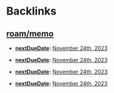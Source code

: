 
# Backlinks
## [roam/memo](<roam/memo.md>)
- **[nextDueDate](<nextDueDate.md>):** [November 24th, 2023](<November 24th, 2023.md>)

- **[nextDueDate](<nextDueDate.md>):** [November 24th, 2023](<November 24th, 2023.md>)

- **[nextDueDate](<nextDueDate.md>):** [November 24th, 2023](<November 24th, 2023.md>)

- **[nextDueDate](<nextDueDate.md>):** [November 24th, 2023](<November 24th, 2023.md>)

